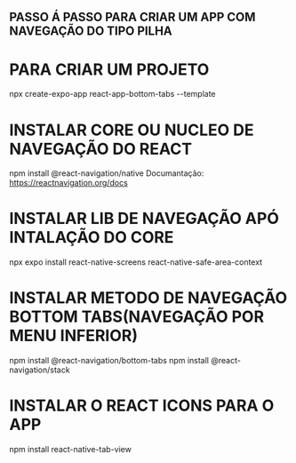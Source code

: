 ## PASSO Á PASSO PARA CRIAR UM APP COM NAVEGAÇÃO DO TIPO PILHA

# PARA CRIAR UM PROJETO
npx create-expo-app react-app-bottom-tabs  --template

# INSTALAR CORE OU NUCLEO DE NAVEGAÇÃO DO REACT
npm install @react-navigation/native
Documantação: https://reactnavigation.org/docs

# INSTALAR LIB DE NAVEGAÇÃO APÓ INTALAÇÃO DO CORE
npx expo install react-native-screens react-native-safe-area-context

# INSTALAR METODO DE NAVEGAÇÃO BOTTOM TABS(NAVEGAÇÃO POR MENU INFERIOR)
npm install @react-navigation/bottom-tabs
npm install @react-navigation/stack


# INSTALAR O REACT ICONS PARA O APP
npm install react-native-tab-view